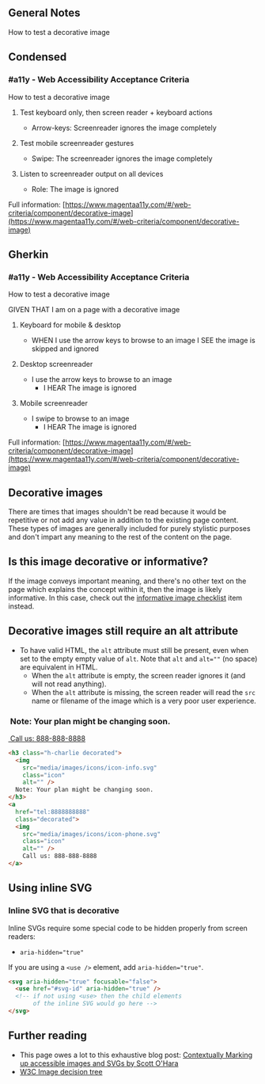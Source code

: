 ## General Notes

How to test a decorative image

## Condensed

### #a11y - Web Accessibility Acceptance Criteria

How to test a decorative image

1. Test keyboard only, then screen reader + keyboard actions
    - Arrow-keys: Screenreader ignores the image completely

2. Test mobile screenreader gestures
    - Swipe: The screenreader ignores the image completely

3. Listen to screenreader output on all devices
    - Role: The image is ignored

Full information: [https://www.magentaa11y.com/#/web-criteria/component/decorative-image](https://www.magentaa11y.com/#/web-criteria/component/decorative-image)

## Gherkin

### #a11y - Web Accessibility Acceptance Criteria

How to test a decorative image

GIVEN THAT I am on a page with a decorative image

1. Keyboard for mobile & desktop

    - WHEN I use the arrow keys to browse to an image I SEE the image is skipped and ignored

2. Desktop screenreader

    - I use the arrow keys to browse to an image
      - I HEAR The image is ignored

3. Mobile screenreader

    - I swipe to browse to an image
      - I HEAR The image is ignored

Full information: [https://www.magentaa11y.com/#/web-criteria/component/decorative-image](https://www.magentaa11y.com/#/web-criteria/component/decorative-image)

## Decorative images

There are times that images shouldn't be read because it would be repetitive or not add any value in addition to the existing page content. These types of images are generally included for purely stylistic purposes and don't impart any meaning to the rest of the content on the page.

## Is this image decorative or informative?

If the image conveys important meaning, and there's no other text on the page which explains the concept within it, then the image is likely informative. In this case, check out the [informative image checklist](/checklist-web/image) item instead.

## Decorative images still require an alt attribute

- To have valid HTML, the `alt` attribute must still be present, even when set to the empty empty value of `alt`. Note that `alt` and `alt=""` (no space) are equivalent in HTML.
  - When the `alt` attribute is empty, the screen reader ignores it (and will not read anything).
  - When the `alt` attribute is missing, the screen reader will read the `src` name or filename of the image which is a very poor user experience.

<example class="example example--contains-icon">
  <h3 class="h-charlie decorated">
    <img src="media/images/icons/icon-info.svg" alt=""> 
    Note: Your plan might be changing soon.
  </h3>
  <a href="tel:8888888888" className="decorated">
    <img src="media/images/icons/icon-phone.svg" class="icon" alt="">
      Call us: 888-888-8888
  </a>
</example>

```html
<h3 class="h-charlie decorated">
  <img
    src="media/images/icons/icon-info.svg"
    class="icon"
    alt="" />
  Note: Your plan might be changing soon.
</h3>
<a 
  href="tel:8888888888"
  class="decorated">
  <img 
    src="media/images/icons/icon-phone.svg"
    class="icon"
    alt="" />
    Call us: 888-888-8888
</a>
```

## Using inline SVG

### Inline SVG that is decorative

Inline SVGs require some special code to be hidden properly from screen readers:

- `aria-hidden="true"`

If you are using a `<use />` element, add `aria-hidden="true"`.

```html
<svg aria-hidden="true" focusable="false">
  <use href="#svg-id" aria-hidden="true" />
  <!-- if not using <use> then the child elements 
       of the inline SVG would go here -->
</svg>
```

## Further reading

- This page owes a lot to this exhaustive blog post: [Contextually Marking up accessible images and SVGs by Scott O'Hara](https://www.scottohara.me/blog/2019/05/22/contextual-images-svgs-and-a11y.html)
- [W3C Image decision tree](https://www.w3.org/WAI/tutorials/images/decision-tree/)
